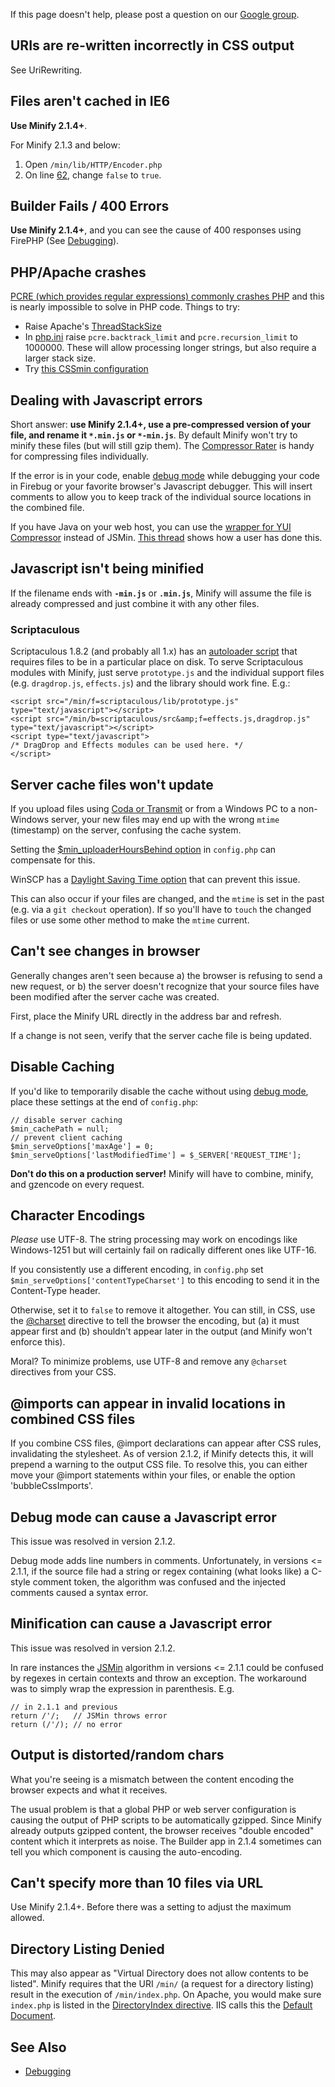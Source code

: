 If this page doesn't help, please post a question on our [Google group](http://groups.google.com/group/minify).

## URIs are re-written incorrectly in CSS output

See UriRewriting.

## Files aren't cached in IE6

**Use Minify 2.1.4+**.

For Minify 2.1.3 and below:

  1. Open `/min/lib/HTTP/Encoder.php`
  1. On line [62](http://code.google.com/p/minify/source/browse/tags/release_2.1.3/min/lib/HTTP/Encoder.php#62), change `false` to `true`.

## Builder Fails / 400 Errors

**Use Minify 2.1.4+**, and you can see the cause of 400 responses using FirePHP (See [Debugging](Debugging.md)).

## PHP/Apache crashes

[PCRE (which provides regular expressions) commonly crashes PHP](https://www.google.com/search?q=pcre+php+crash) and this is nearly impossible to solve in PHP code. Things to try:

  * Raise Apache's [ThreadStackSize](http://stackoverflow.com/a/7597506/3779)
  * In [php.ini](http://php.net/manual/en/pcre.configuration.php) raise `pcre.backtrack_limit` and `pcre.recursion_limit` to 1000000. These will allow processing longer strings, but also require a larger stack size.
  * Try [this CSSmin configuration](http://code.google.com/p/minify/wiki/CookBook#CSSmin_PHP_port)

## Dealing with Javascript errors

Short answer: **use Minify 2.1.4+, use a pre-compressed version of your file, and rename it `*.min.js` or `*-min.js`**. By default Minify won't try to minify these files (but will still gzip them). The [Compressor Rater](http://compressorrater.thruhere.net/) is handy for compressing files individually.

If the error is in your code, enable [debug mode](Debugging.md) while debugging your code in Firebug or your favorite browser's Javascript debugger. This will insert comments to allow you to keep track of the individual source locations in the combined file.

If you have Java on your web host, you can use the [wrapper for YUI Compressor](http://code.google.com/p/minify/source/browse/min/lib/Minify/YUICompressor.php) instead of JSMin. [This thread](http://groups.google.com/group/minify/browse_thread/thread/f12f25f27e1256fe) shows how a user has done this.

## Javascript isn't being minified

If the filename ends with **`-min.js`** or **`.min.js`**, Minify will assume the file is already compressed and just combine it with any other files.

### Scriptaculous

Scriptaculous 1.8.2 (and probably all 1.x) has an [autoloader script](http://github.com/madrobby/scriptaculous/blob/4b49fd8884920d4ee760b0194431f4f433f878df/src/scriptaculous.js#L54) that requires files to be in a particular place on disk. To serve Scriptaculous modules with Minify, just serve `prototype.js` and the individual support files (e.g. `dragdrop.js`, `effects.js`) and the library should work fine. E.g.:

```
<script src="/min/f=scriptaculous/lib/prototype.js" type="text/javascript"></script>
<script src="/min/b=scriptaculous/src&amp;f=effects.js,dragdrop.js" type="text/javascript"></script>
<script type="text/javascript">
/* DragDrop and Effects modules can be used here. */
</script>
```

## Server cache files won't update

If you upload files using [Coda or Transmit](http://groups.google.com/group/coda-users/browse_thread/thread/572d2dc315ec02e7/) or from a Windows PC to a non-Windows server, your new files may end up with the wrong `mtime` (timestamp) on the server, confusing the cache system.

Setting the [$min\_uploaderHoursBehind option](http://code.google.com/p/minify/source/browse/tags/release_2.1.3/min/config.php#129) in `config.php` can compensate for this.

WinSCP has a [Daylight Saving Time option](http://winscp.net/eng/docs/ui_login_environment#daylight_saving_time) that can prevent this issue.

This can also occur if your files are changed, and the `mtime` is set in the past (e.g. via a `git checkout` operation). If so you'll have to `touch` the changed files or use some other method to make the `mtime` current.

## Can't see changes in browser

Generally changes aren't seen because a) the browser is refusing to send a new request, or b) the server doesn't recognize that your source files have been modified after the server cache was created.

First, place the Minify URL directly in the address bar and refresh.

If a change is not seen, verify that the server cache file is being updated.

## Disable Caching

If you'd like to temporarily disable the cache without using [debug mode](Debugging.md), place these settings at the end of `config.php`:
```
// disable server caching
$min_cachePath = null;
// prevent client caching
$min_serveOptions['maxAge'] = 0;
$min_serveOptions['lastModifiedTime'] = $_SERVER['REQUEST_TIME'];
```
**Don't do this on a production server!** Minify will have to combine, minify, and gzencode on every request.

## Character Encodings

_Please_ use UTF-8. The string processing may work on encodings like Windows-1251 but will certainly fail on radically different ones like UTF-16.

If you consistently use a different encoding, in `config.php` set `$min_serveOptions['contentTypeCharset']` to this encoding to send it in the Content-Type header.

Otherwise, set it to `false` to remove it altogether. You can still, in CSS, use the [@charset](http://www.w3.org/TR/CSS2/syndata.html#x50) directive to tell the browser the encoding, but (a) it must appear first and (b) shouldn't appear later in the output (and Minify won't enforce this).

Moral? To minimize problems, use UTF-8 and remove any `@charset` directives from your CSS.

## @imports can appear in invalid locations in combined CSS files

If you combine CSS files, @import declarations can appear after CSS rules, invalidating the stylesheet. As of version 2.1.2, if Minify detects this, it will prepend a warning to the output CSS file. To resolve this, you can either move your @import statements within your files, or enable the option 'bubbleCssImports'.

## Debug mode can cause a Javascript error

This issue was resolved in version 2.1.2.

Debug mode adds line numbers in comments. Unfortunately, in versions <= 2.1.1, if the source file had a string or regex containing (what looks like) a C-style comment token, the algorithm was confused and the injected comments caused a syntax error.

## Minification can cause a Javascript error

This issue was resolved in version 2.1.2.

In rare instances the [JSMin](http://code.google.com/p/minify/source/browse/tags/release_2.1.1/min/lib/JSMin.php#14) algorithm in versions <= 2.1.1 could be confused by regexes in certain contexts and throw an exception. The workaround was to simply wrap the expression in parenthesis. E.g.
```
// in 2.1.1 and previous
return /'/;   // JSMin throws error
return (/'/); // no error
```

## Output is distorted/random chars

What you're seeing is a mismatch between the content encoding the browser expects and what it receives.

The usual problem is that a global PHP or web server configuration is causing the output of PHP scripts to be automatically gzipped. Since Minify already outputs gzipped content, the browser receives "double encoded" content which it interprets as noise. The Builder app in 2.1.4 sometimes can tell you which component is causing the auto-encoding.

## Can't specify more than 10 files via URL

Use Minify 2.1.4+. Before there was a setting to adjust the maximum allowed.

## Directory Listing Denied

This may also appear as "Virtual Directory does not allow contents to be listed". Minify requires that the URI `/min/` (a request for a directory listing) result in the execution of `/min/index.php`. On Apache, you would make sure `index.php` is listed in the [DirectoryIndex directive](http://httpd.apache.org/docs/2.0/mod/mod_dir.html#directoryindex). IIS calls this the [Default Document](http://www.iis.net/ConfigReference/system.webServer/defaultDocument).

## See Also

  * [Debugging](Debugging.md)